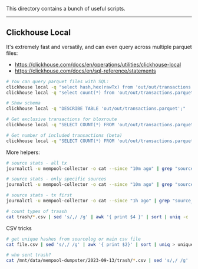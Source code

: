 This directory contains a bunch of useful scripts.

---

## Clickhouse Local

It's extremely fast and versatily, and can even query across multiple parquet files:

- https://clickhouse.com/docs/en/operations/utilities/clickhouse-local
- https://clickhouse.com/docs/en/sql-reference/statements

```bash
# You can query parquet files with SQL:
clickhouse local -q "select hash,hex(rawTx) from 'out/out/transactions.parquet' limit 1;"
clickhouse local -q "select count(*) from 'out/out/transactions.parquet';"

# Show schema
clickhouse local -q "DESCRIBE TABLE 'out/out/transactions.parquet';"

# Get exclusive transactions for bloxroute
clickhouse local -q "SELECT COUNT(*) FROM 'out/out/transactions.parquet' WHERE length(sources) == 1 AND sources[1] == 'bloxroute';"

# Get number of included transactions (beta)
clickhouse local -q "SELECT COUNT(*) FROM 'out/out/transactions.parquet' WHERE blockNumberIncluded>0;"
```

More helpers:

```bash
# source stats - all tx
journalctl -u mempool-collector -o cat --since "10m ago" | grep "source_stats_all" | awk '{ $1=""; $2=""; $3=""; print $0}' | jq

# source stats - only specific sources
journalctl -u mempool-collector -o cat --since "10m ago" | grep "source_stats_all" | awk '{ $1=""; $2=""; $3=""; print $0}' | jq '.local + "   " + .apool'

# source stats - tx first
journalctl -u mempool-collector -o cat --since "1h ago" | grep "source_stats_first" | awk '{ $1=""; $2=""; $3=""; print $0}' | jq

# count types of traash
cat trash/*.csv | sed 's/,/ /g' | awk '{ print $4 }' | sort | uniq -c
```

CSV tricks

```bash
# get unique hashes from sourcelog or main csv file
cat file.csv | sed 's/,/ /g' | awk '{ print $2}' | sort | uniq > unique.txt

# who sent trash?
cat /mnt/data/mempool-dumpster/2023-09-13/trash/*.csv | sed 's/,/ /g' | awk '{ print $3}' | sort | uniq -c
```
